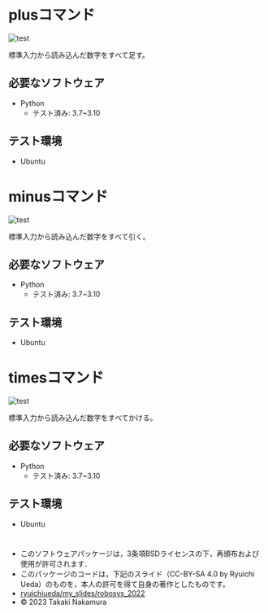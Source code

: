 # plusコマンド
![test](https://github.com/ashinaka/robosys2023/actions/workflows/test.yml/badge.svg)

標準入力から読み込んだ数字をすべて足す。



## 必要なソフトウェア
* Python
  * テスト済み: 3.7~3.10

## テスト環境
* Ubuntu

# minusコマンド
![test](https://github.com/ashinaka/robosys2023/actions/workflows/minus.yml/badge.svg)

標準入力から読み込んだ数字をすべて引く。

## 必要なソフトウェア
* Python
  * テスト済み: 3.7~3.10

## テスト環境
* Ubuntu

# timesコマンド
![test](https://github.com/ashinaka/robosys2023/actions/workflows/times.yml/badge.svg)

標準入力から読み込んだ数字をすべてかける。

## 必要なソフトウェア
* Python
  * テスト済み: 3.7~3.10

## テスト環境
* Ubuntu

# 
* このソフトウェアパッケージは，3条項BSDライセンスの下，再頒布および使用が許可されます．
* このパッケージのコードは，下記のスライド（CC-BY-SA 4.0 by Ryuichi Ueda）のものを，本人の許可を得て自身の著作としたものです。
* [ryuichiueda/my_slides/robosys_2022](https://github.com/ryuichiueda/my_slides/tree/master/robosys_2022)
* © 2023 Takaki Nakamura
